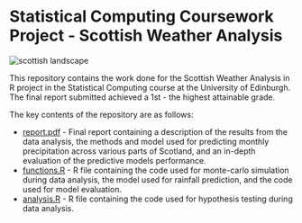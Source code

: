 # Statistical Computing Coursework Project - Scottish Weather Analysis

![scottish landscape](assets/scottish-weather-banner.png)

This repository contains the work done for the Scottish Weather Analysis in R project in the Statistical Computing course at the University of Edinburgh. The final report submitted achieved a 1st - the highest attainable grade.

The key contents of the repository are as follows:
* [report.pdf](https://github.com/axeleichelmann/StatComp-Project/blob/main/report.pdf) - Final report containing a description of the results from the data analysis, the methods and model used for predicting monthly precipitation across various parts of Scotland, and an in-depth evaluation of the predictive models performance.
* [functions.R](https://github.com/axeleichelmann/StatComp-Project/blob/main/functions.R) - R file containing the code used for monte-carlo simulation during data analysis, the model used for rainfall prediction, and the code used for model evaluation.
* [analysis.R](https://github.com/axeleichelmann/StatComp-Project/blob/main/analysis.R) - R file containing the code used for hypothesis testing during data analysis.
